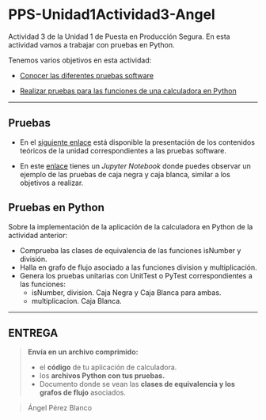 # PPS-Unidad1Actividad3-Angel

Actividad 3 de la Unidad 1 de Puesta en Producción Segura. En esta actividad vamos a trabajar con pruebas en Python.

Tenemos varios objetivos en esta actividad:

* [Conocer las diferentes pruebas software](#Pruebas)

* [Realizar pruebas para las funciones de una calculadora en Python](#Pruebas-en-Python)

---

## Pruebas

* En el [siguiente enlace](PresentacionPruebas.pdf) está disponible la presentación de los contenidos teóricos de la unidad correspondientes a las pruebas software.

* En este [enlace](Pruebas.ipynb) tienes un  _Jupyter Notebook_ donde puedes observar un ejemplo de las pruebas de caja negra y caja blanca, similar a los objetivos a realizar.


## Pruebas en Python

Sobre la implementación de la aplicación de la calculadora en Python de la actividad anterior:
- Comprueba las clases de equivalencia de las funciones isNumber y división.
- Halla en grafo de flujo asociado a las funciones division y multiplicación.
- Genera los pruebas unitarias con UnitTest o PyTest correspondientes a las funciones:
  - isNumber, division. Caja Negra y Caja Blanca para ambas.
  - multiplicacion. Caja Blanca.



---
## ENTREGA

>__Envía en un archivo comprimido:__
> - el __código__ de tu aplicación de calculadora.
> - los __archivos Python con tus pruebas.__ 
> - Documento donde se vean las __clases de equivalencia y los grafos de flujo__ asociados.





> Ángel Pérez Blanco
